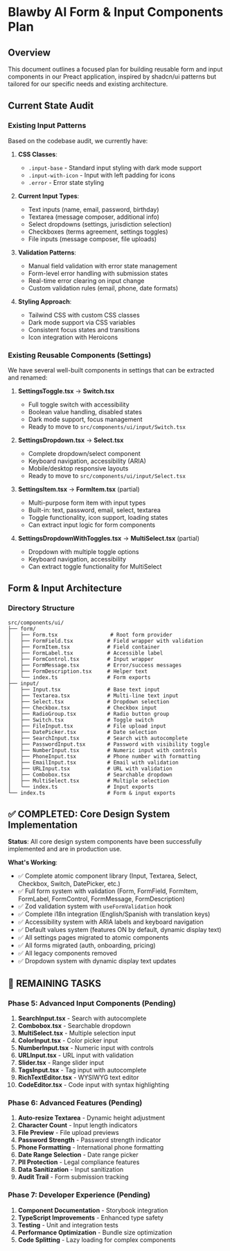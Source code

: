 # Blawby AI Form & Input Components Plan

## Overview
This document outlines a focused plan for building reusable form and input components in our Preact application, inspired by shadcn/ui patterns but tailored for our specific needs and existing architecture.

## Current State Audit

### Existing Input Patterns
Based on the codebase audit, we currently have:

1. **CSS Classes**: 
   - `.input-base` - Standard input styling with dark mode support
   - `.input-with-icon` - Input with left padding for icons
   - `.error` - Error state styling

2. **Current Input Types**:
   - Text inputs (name, email, password, birthday)
   - Textarea (message composer, additional info)
   - Select dropdowns (settings, jurisdiction selection)
   - Checkboxes (terms agreement, settings toggles)
   - File inputs (message composer, file uploads)

3. **Validation Patterns**:
   - Manual field validation with error state management
   - Form-level error handling with submission states
   - Real-time error clearing on input change
   - Custom validation rules (email, phone, date formats)

4. **Styling Approach**:
   - Tailwind CSS with custom CSS classes
   - Dark mode support via CSS variables
   - Consistent focus states and transitions
   - Icon integration with Heroicons

### Existing Reusable Components (Settings)
We have several well-built components in settings that can be extracted and renamed:

1. **SettingsToggle.tsx** → **Switch.tsx**
   - Full toggle switch with accessibility
   - Boolean value handling, disabled states
   - Dark mode support, focus management
   - Ready to move to `src/components/ui/input/Switch.tsx`

2. **SettingsDropdown.tsx** → **Select.tsx**
   - Complete dropdown/select component
   - Keyboard navigation, accessibility (ARIA)
   - Mobile/desktop responsive layouts
   - Ready to move to `src/components/ui/input/Select.tsx`

3. **SettingsItem.tsx** → **FormItem.tsx** (partial)
   - Multi-purpose form item with input types
   - Built-in: text, password, email, select, textarea
   - Toggle functionality, icon support, loading states
   - Can extract input logic for form components

4. **SettingsDropdownWithToggles.tsx** → **MultiSelect.tsx** (partial)
   - Dropdown with multiple toggle options
   - Keyboard navigation, accessibility
   - Can extract toggle functionality for MultiSelect

## Form & Input Architecture

### Directory Structure
```
src/components/ui/
├── form/
│   ├── Form.tsx                 # Root form provider
│   ├── FormField.tsx           # Field wrapper with validation
│   ├── FormItem.tsx            # Field container
│   ├── FormLabel.tsx           # Accessible label
│   ├── FormControl.tsx         # Input wrapper
│   ├── FormMessage.tsx         # Error/success messages
│   ├── FormDescription.tsx     # Helper text
│   └── index.ts                # Form exports
├── input/
│   ├── Input.tsx               # Base text input
│   ├── Textarea.tsx            # Multi-line text input
│   ├── Select.tsx              # Dropdown selection
│   ├── Checkbox.tsx            # Checkbox input
│   ├── RadioGroup.tsx          # Radio button group
│   ├── Switch.tsx              # Toggle switch
│   ├── FileInput.tsx           # File upload input
│   ├── DatePicker.tsx          # Date selection
│   ├── SearchInput.tsx         # Search with autocomplete
│   ├── PasswordInput.tsx       # Password with visibility toggle
│   ├── NumberInput.tsx         # Numeric input with controls
│   ├── PhoneInput.tsx          # Phone number with formatting
│   ├── EmailInput.tsx          # Email with validation
│   ├── URLInput.tsx            # URL with validation
│   ├── Combobox.tsx            # Searchable dropdown
│   ├── MultiSelect.tsx         # Multiple selection
│   └── index.ts                # Input exports
└── index.ts                    # Form & input exports
```


## ✅ COMPLETED: Core Design System Implementation

**Status**: All core design system components have been successfully implemented and are in production use.

**What's Working**:
- ✅ Complete atomic component library (Input, Textarea, Select, Checkbox, Switch, DatePicker, etc.)
- ✅ Full form system with validation (Form, FormField, FormItem, FormLabel, FormControl, FormMessage, FormDescription)
- ✅ Zod validation system with `useFormValidation` hook
- ✅ Complete i18n integration (English/Spanish with translation keys)
- ✅ Accessibility system with ARIA labels and keyboard navigation
- ✅ Default values system (features ON by default, dynamic display text)
- ✅ All settings pages migrated to atomic components
- ✅ All forms migrated (auth, onboarding, pricing)
- ✅ All legacy components removed
- ✅ Dropdown system with dynamic display text updates

## 🚧 REMAINING TASKS

### Phase 5: Advanced Input Components (Pending)
1. **SearchInput.tsx** - Search with autocomplete
2. **Combobox.tsx** - Searchable dropdown
3. **MultiSelect.tsx** - Multiple selection input
4. **ColorInput.tsx** - Color picker input
5. **NumberInput.tsx** - Numeric input with controls
6. **URLInput.tsx** - URL input with validation
7. **Slider.tsx** - Range slider input
8. **TagsInput.tsx** - Tag input with autocomplete
9. **RichTextEditor.tsx** - WYSIWYG text editor
10. **CodeEditor.tsx** - Code input with syntax highlighting

### Phase 6: Advanced Features (Pending)
1. **Auto-resize Textarea** - Dynamic height adjustment
2. **Character Count** - Input length indicators
3. **File Preview** - File upload previews
4. **Password Strength** - Password strength indicator
5. **Phone Formatting** - International phone formatting
6. **Date Range Selection** - Date range picker
7. **PII Protection** - Legal compliance features
8. **Data Sanitization** - Input sanitization
9. **Audit Trail** - Form submission tracking

### Phase 7: Developer Experience (Pending)
1. **Component Documentation** - Storybook integration
2. **TypeScript Improvements** - Enhanced type safety
3. **Testing** - Unit and integration tests
4. **Performance Optimization** - Bundle size optimization
5. **Code Splitting** - Lazy loading for complex components

